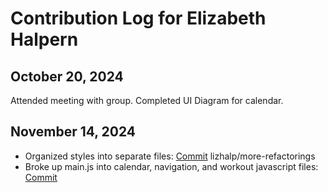 # Contribution Log for Elizabeth Halpern

## October 20, 2024
Attended meeting with group.
Completed UI Diagram for calendar. 


## November 14, 2024
- Organized styles into separate files: [Commit](https://github.com/tjfrench24/team-3-project/pull/14/commits/d33ae3bd84e9c850271e14fb59df67d1c67e934a)
 lizhalp/more-refactorings
- Broke up main.js into calendar, navigation, and workout javascript files: [Commit](https://github.com/tjfrench24/team-3-project/pull/15/commits/343592a88716431c1e0232f9e84a6f3323f3a941)


